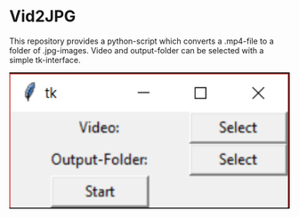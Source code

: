 # Vid2JPG
This repository provides a python-script which converts a .mp4-file to a folder of .jpg-images. Video and output-folder can be selected with a simple tk-interface.

<img src = "InterfacePreview.PNG" width = "600">
